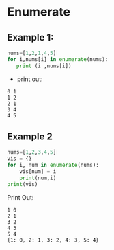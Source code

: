 # Enumerate

## Example 1:
```python
nums=[1,2,1,4,5]
for i,nums[i] in enumerate(nums): 
   print (i ,nums[i])
```
* print out:
```
0 1
1 2
2 1
3 4
4 5
```
## Example 2
```python
nums=[1,2,3,4,5]
vis = {}
for i, num in enumerate(nums):
	vis[num] = i
	print(num,i)
print(vis)
```
Print Out:
```
1 0
2 1
3 2
4 3
5 4
{1: 0, 2: 1, 3: 2, 4: 3, 5: 4}
```

